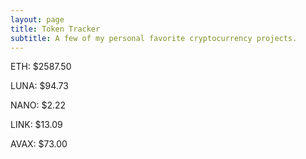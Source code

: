 ```yaml
---
layout: page
title: Token Tracker
subtitle: A few of my personal favorite cryptocurrency projects.
---
```


<!--BEGINCRYPTOINPUT-->
ETH: $2587.50

LUNA: $94.73

NANO: $2.22

LINK: $13.09

AVAX: $73.00

<!--ENDCRYPTOINPUT-->
